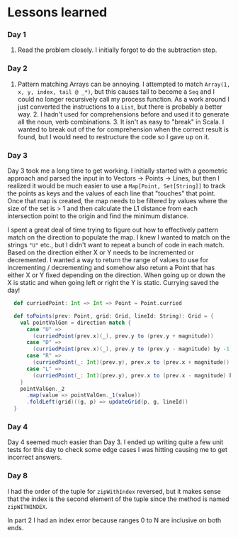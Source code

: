 # Lessons learned

### Day 1
1. Read the problem closely. I initially forgot to do the subtraction step.

### Day 2
1. Pattern matching Arrays can be annoying. I attempted to match `Array(1, x, y, index, tail @ _*)`, but this causes
tail to become a `Seq` and I could no longer recursively call my process function. As a work around I just converted the
instructions to a `List`, but there is probably a better way.
    2. I hadn't used for comprehensions before and used it to generate all the noun, verb combinations.
    3. It isn't as easy to "break" in Scala. I wanted to break out of the for comprehension when the correct result is 
    found, but I would need to restructure the code so I gave up on it.
    
### Day 3
Day 3 took me a long time to get working. I initially started with a geometric approach and parsed the input in to
Vectors -> Points -> Lines, but then I realized it would be much easier to use a `Map[Point, Set[String]]` to track the
points as keys and the values of each line that "touches" that point. Once that map is created, the map needs to be
filtered by values where the size of the set is > 1 and then calculate the L1 distance from each intersection point to
the origin and find the minimum distance.

I spent a great deal of time trying to figure out how to effectively pattern match on the direction to populate the map.
I knew I wanted to match on the strings `"U"` etc., but I didn't want to repeat a bunch of code in each match. Based on
the direction either X or Y needs to be incremented or decremented. I wanted a way to return the range of values to
use for incrementing / decrementing and somehow also return a Point that has either X or Y fixed depending on the direction.
When going up or down the X is static and when going left or right the Y is static. Currying saved the day!

```scala
  def curriedPoint: Int => Int => Point = Point.curried

  def toPoints(prev: Point, grid: Grid, lineId: String): Grid = {
    val pointValGen = direction match {
      case "U" =>
        (curriedPoint(prev.x)(_), prev.y to (prev.y + magnitude))
      case "D" =>
        (curriedPoint(prev.x)(_), prev.y to (prev.y - magnitude) by -1)
      case "R" =>
        (curriedPoint(_: Int)(prev.y), prev.x to (prev.x + magnitude))
      case "L" =>
        (curriedPoint(_: Int)(prev.y), prev.x to (prev.x - magnitude) by -1)
    }
    pointValGen._2
      .map(value => pointValGen._1(value))
      .foldLeft(grid)((g, p) => updateGrid(p, g, lineId))
  }
```

### Day 4
Day 4 seemed much easier than Day 3. I ended up writing quite a few unit tests
for this day to check some edge cases I was hitting causing me to get incorrect
answers.

### Day 8
I had the order of the tuple for `zipWithIndex` reversed, but it makes sense
that the index is the second element of the tuple since the method is named 
`zipWITHINDEX`.

In part 2 I had an index error because ranges 0 to N are inclusive on both ends.
